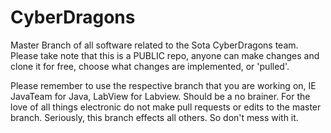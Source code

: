 # CyberDragons
Master Branch of all software related to the Sota CyberDragons team.
Please take note that this is a PUBLIC repo, anyone can make changes and clone it for free, choose what changes are implemented, or 'pulled'.

Please remember to use the respective branch that you are working on, IE JavaTeam for Java, LabView for Labview. Should be a no brainer. For the love of all things electronic do not make pull requests or edits to the master branch. Seriously, this branch effects all others. So don't mess with it.
